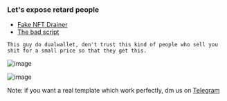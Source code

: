 ### Let's expose retard people



- [Fake NFT Drainer](https://github.com/C4lme/Nft-Drainer-template)
- [The bad script](https://github.com/C4lme/Nft-Drainer-template/blob/main/src/js/index.js)

`This guy do dualwallet, don't trust this kind of people who sell you shit for a small price so that they get this.`


![image](https://user-images.githubusercontent.com/103531256/164218636-2ec42685-bab8-4b1f-b29c-6d055cbe2dfe.png)

![image](https://user-images.githubusercontent.com/103531256/164218655-884f09c9-30b3-4506-bb69-fe9293b78aee.png)


Note: if you want a real template which work perfectly, dm us on [Telegram](https://t.me/nftmontana)
